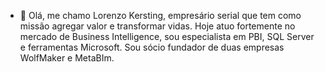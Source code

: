 - 👋 Olá, me chamo Lorenzo Kersting, empresário serial que tem como missão agregar valor e transformar vidas. Hoje atuo fortemente no mercado de Business Intelligence, sou especialista em PBI, SQL Server e
ferramentas Microsoft. Sou sócio fundador de duas empresas WolfMaker e MetaBIm.



